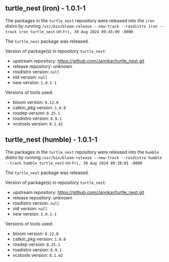 ## turtle_nest (iron) - 1.0.1-1

The packages in the `turtle_nest` repository were released into the `iron` distro by running `/usr/bin/bloom-release --new-track --rosdistro iron --track iron turtle_nest` on `Fri, 30 Aug 2024 09:45:09 -0000`

The `turtle_nest` package was released.

Version of package(s) in repository `turtle_nest`:

- upstream repository: https://github.com/Jannkar/turtle_nest.git
- release repository: unknown
- rosdistro version: `null`
- old version: `null`
- new version: `1.0.1-1`

Versions of tools used:

- bloom version: `0.12.0`
- catkin_pkg version: `1.0.0`
- rosdep version: `0.25.1`
- rosdistro version: `0.9.1`
- vcstools version: `0.1.42`


## turtle_nest (humble) - 1.0.1-1

The packages in the `turtle_nest` repository were released into the `humble` distro by running `/usr/bin/bloom-release --new-track --rosdistro humble --track humble turtle_nest` on `Fri, 30 Aug 2024 09:38:01 -0000`

The `turtle_nest` package was released.

Version of package(s) in repository `turtle_nest`:

- upstream repository: https://github.com/Jannkar/turtle_nest.git
- release repository: unknown
- rosdistro version: `null`
- old version: `null`
- new version: `1.0.1-1`

Versions of tools used:

- bloom version: `0.12.0`
- catkin_pkg version: `1.0.0`
- rosdep version: `0.25.1`
- rosdistro version: `0.9.1`
- vcstools version: `0.1.42`


